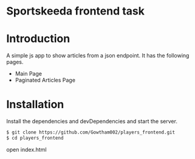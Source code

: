 # Sportskeeda frontend task

# Introduction

A simple js app to show articles from a json endpoint. It has the following pages.

   - Main Page
   - Paginated Articles Page

# Installation

Install the dependencies and devDependencies and start the server.

```sh
$ git clone https://github.com/Gowtham002/players_frontend.git
$ cd players_frontend
```

open index.html
